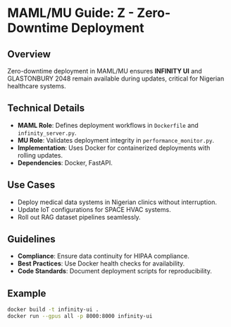 # MAML/MU Guide: Z - Zero-Downtime Deployment

## Overview
Zero-downtime deployment in MAML/MU ensures **INFINITY UI** and GLASTONBURY 2048 remain available during updates, critical for Nigerian healthcare systems.

## Technical Details
- **MAML Role**: Defines deployment workflows in `Dockerfile` and `infinity_server.py`.
- **MU Role**: Validates deployment integrity in `performance_monitor.py`.
- **Implementation**: Uses Docker for containerized deployments with rolling updates.
- **Dependencies**: Docker, FastAPI.

## Use Cases
- Deploy medical data systems in Nigerian clinics without interruption.
- Update IoT configurations for SPACE HVAC systems.
- Roll out RAG dataset pipelines seamlessly.

## Guidelines
- **Compliance**: Ensure data continuity for HIPAA compliance.
- **Best Practices**: Use Docker health checks for availability.
- **Code Standards**: Document deployment scripts for reproducibility.

## Example
```bash
docker build -t infinity-ui .
docker run --gpus all -p 8000:8000 infinity-ui
```